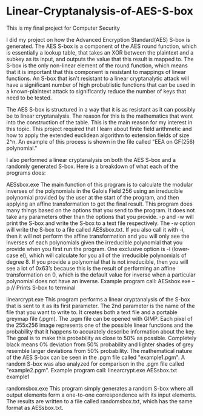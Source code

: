 # Linear-Cryptanalysis-of-AES-S-box
This is my final project for Computer Security

I did my project on how the Advanced Encryption Standard(AES) S-box is generated.  The AES S-box is a component of the AES round function, which is essentially a lookup table, that takes an XOR between the plaintext and a subkey as its input, and outputs the value that this result is mapped to.  The S-box is the only non-linear element of the round function, which means that it is important that this component is resistant to mappings of linear functions.  An S-box that isn't resistant to a linear cryptanalytic attack will have a significant number of high probablistic functions that can be used in a known-plaintext attack to significantly reduce the number of keys that need to be tested.

The AES S-box is structured in a way that it is as resistant as it can possibly be to linear cryptanalysis.  The reason for this is the mathematics that went into the construction of the table.  This is the main reason for my interest in this topic.  This project required that I learn about finite field arithmetic and how to apply the extended euclidean algorithm to extension fields of size 2^n.  An example of this process is shown in the file called "EEA on GF(256) polynomial."

I also performed a linear cryptanalysis on both the AES S-box and a randomly generated S-box.  Here is a breakdown of what each of the programs does:

AESsbox.exe
	The main function of this program is to calculate the modular inverses of the polynomials in the Galois Field 256 using an irreducible polynomial provided by the user at the start of the program, and then applying an affine transformation to get the final result.  This program does many things based on the options that you send to the program.  It does not take any parameters other than the options that you provide.  -p and -w will print the S-box and write the S-box to a text file respectively.  The -w option will write the S-box to a file called AESsbox.txt.  If you also call it with -i, then it will not perform the affine transformation and you will only see the inverses of each polynomials given the irreducible polynomial that you provide when you first run the program.  One exclusive option is -l (lower-case el), which will calculate for you all of the irreducible polynomials of degree 8.  If you provide a polynomial that is not irreducible, then you will see a lot of 0x63’s because this is the result of performing an affine transformation on 0, which is the default value for inverse when a particular polynomial does not have an inverse.
Example program call:  AESsbox.exe –p  // Prints S-box to terminal

linearcrypt.exe
	This program performs a linear cryptanalysis of the S-box that is sent to it as its first parameter.  The 2nd parameter is the name of the file that you want to write to.  It creates both a text file and a portable greymap file (.pgm).  The .pgm file can be opened with GIMP.  Each pixel of the 255x256 image represents one of the possible linear functions and the probability that it happens to accurately describe information about the key.  The goal is to make this probability as close to 50% as possible.  Completely black means 0% deviation from 50% probability and lighter shades of grey resemble larger deviations from 50% probability.  The mathematical nature of the AES S-box can be seen in the .pgm file called "example1.pgm".  A random S-box was also analyzed for comparison in the .pgm file called "example2.pgm".
Example program call:  linearcrypt.exe AESsbox.txt example1

randomsbox.exe
	This program simply generates a random S-box where all output elements form a one-to-one correspondence with its input elements.  The results are written to a file called randomsbox.txt, which has the same format as AESsbox.txt.
